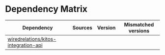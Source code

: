 # Dependency Matrix

Dependency | Sources | Version | Mismatched versions
---------- | ------- | ------- | -------------------
[wiredrelations/kitos-integration-api](https://github.com/wiredrelations/kitos-integration-api.git) |  | []() | 
